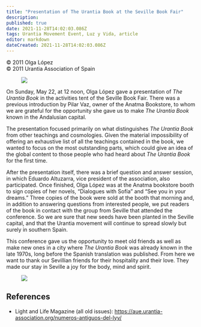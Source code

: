 ```yaml
---
title: "Presentation of The Urantia Book at the Seville Book Fair"
description: 
published: true
date: 2021-11-28T14:02:03.086Z
tags: Urantia Movement Event, Luz y Vida, article
editor: markdown
dateCreated: 2021-11-28T14:02:03.086Z
---
```


<p class="v-card v-sheet theme--light gray lighten-3 px-2">© 2011 Olga López<br>© 2011 Urantia Association of Spain</p>


<figure id="Figure_1" class="image urantiapedia">
<img src="/image/article/Luz_y_Vida/LyV25/08.jpg">
</figure>

On Sunday, May 22, at 12 noon, Olga López gave a presentation of _The Urantia Book_ in the activities tent of the Seville Book Fair. There was a previous introduction by Pilar Vaz, owner of the Anatma Bookstore, to whom we are grateful for the opportunity she gave us to make _The Urantia Book_ known in the Andalusian capital.

The presentation focused primarily on what distinguishes _The Urantia Book_ from other teachings and cosmologies. Given the material impossibility of offering an exhaustive list of all the teachings contained in the book, we wanted to focus on the most outstanding parts, which could give an idea of the global content to those people who had heard about _The Urantia Book_ for the first time.

After the presentation itself, there was a brief question and answer session, in which Eduardo Altuzarra, vice president of the association, also participated. Once finished, Olga López was at the Anatma bookstore booth to sign copies of her novels, “Dialogues with Sofía” and “See you in your dreams.” Three copies of the book were sold at the booth that morning and, in addition to answering questions from interested people, we put readers of the book in contact with the group from Seville that attended the conference. So we are sure that new seeds have been planted in the Seville capital, and that the Urantia movement will continue to spread slowly but surely in southern Spain.

This conference gave us the opportunity to meet old friends as well as make new ones in a city where _The Urantia Book_ was already known in the late 1970s, long before the Spanish translation was published. From here we want to thank our Sevillian friends for their hospitality and their love. They made our stay in Seville a joy for the body, mind and spirit.

<figure id="Figure_1" class="image urantiapedia">
<img src="/image/article/Luz_y_Vida/LyV25/01.jpg">
</figure>

## References

- Light and Life Magazine (all old issues): https://aue.urantia-association.org/numeros-antiguos-del-lyv/

